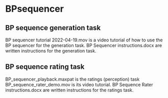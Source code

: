 # BPsequencer
## BP sequence generation task
BP sequencer tutorial 2022-04-19.mov is a video tutorial of how to use the BP sequencer for the generation task.
BP Sequencer instructions.docx are written instructions for the generation task.

## BP sequence rating task
BP_sequencer_playback.maxpat is the ratings (perception) task
BP_sequence_rater_demo.mov is its video tutorial.
BP Sequence Rater instructions.docx are written instructions for the ratings task. 
